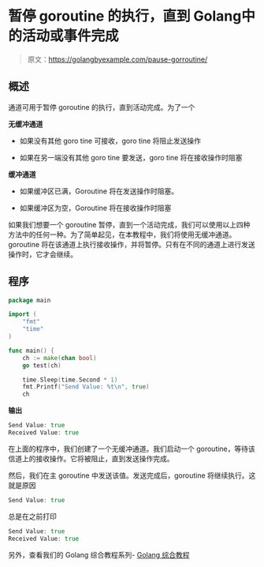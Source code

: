 # 暂停 goroutine 的执行，直到 Golang中的活动或事件完成

> 原文：<https://golangbyexample.com/pause-gorroutine/>

## **概述**

通道可用于暂停 goroutine 的执行，直到活动完成。为了一个

**无缓冲通道**

*   如果没有其他 goro tine 可接收，goro tine 将阻止发送操作

*   如果在另一端没有其他 goro tine 要发送，goro tine 将在接收操作时阻塞

**缓冲通道**

*   如果缓冲区已满，Goroutine 将在发送操作时阻塞。

*   如果缓冲区为空，Goroutine 将在接收操作时阻塞

如果我们想要一个 goroutine 暂停，直到一个活动完成，我们可以使用以上四种方法中的任何一种。为了简单起见，在本教程中，我们将使用无缓冲通道。goroutine 将在该通道上执行接收操作，并将暂停。只有在不同的通道上进行发送操作时，它才会继续。

## **程序**

```go
package main

import (
	"fmt"
	"time"
)

func main() {
	ch := make(chan bool)
	go test(ch)

	time.Sleep(time.Second * 1)
	fmt.Printf("Send Value: %t\n", true)
	ch 
```

**输出**

```go
Send Value: true
Received Value: true
```

在上面的程序中，我们创建了一个无缓冲通道。我们启动一个 goroutine，等待该信道上的接收操作。它将被阻止，直到发送操作完成。

然后，我们在主 goroutine 中发送该值。发送完成后，goroutine 将继续执行。这就是原因

```go
Send Value: true
```

总是在之前打印

```go
Send Value: true
Received Value: true
```

另外，查看我们的 Golang 综合教程系列- [Golang 综合教程](https://golangbyexample.com/golang-comprehensive-tutorial/)